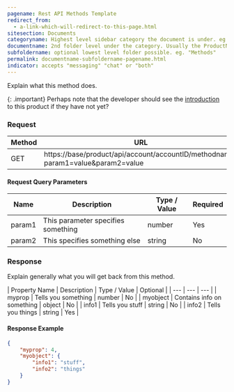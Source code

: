 ```yaml
---
pagename: Rest API Methods Template
redirect_from:
  - a-link-which-will-redirect-to-this-page.html
sitesection: Documents
categoryname: Highest level sidebar category the document is under. eg. "Conversational AI"
documentname: 2nd folder level under the category. Usually the ProductName. eg. "Templates"
subfoldername: optional lowest level folder possible. eg. "Methods"
permalink: documentname-subfoldername-pagename.html
indicator: accepts "messaging" "chat" or "both"
---
```


Explain what this method does.

{: .important}
Perhaps note that the developer should see the [introduction](introduction-to-this-product.html) to this product if they have not yet?

### Request

| Method | URL |
| --- | --- |
| GET | https://base/product/api/account/accountID/methodname?param1=value&param2=value |

#### Request Query Parameters

| Name | Description | Type / Value | Required |
| --- | --- | --- | --- |
| param1 | This parameter specifies something | number | Yes |
| param2 | This specifies something else | string | No |

### Response

Explain generally what you will get back from this method.

| Property Name | Description | Type / Value | Optional |
| --- | --- | --- |
| myprop | Tells you something | number | No |
| myobject | Contains info on something | object | No |
| info1 | Tells you stuff | string | No |
| info2 | Tells you things | string | Yes |

#### Response Example

```json
{
    "myprop": 4,
    "myobject": {
        "info1": "stuff",
        "info2": "things"
    }
}
```


